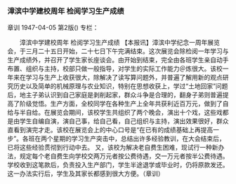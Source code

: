 ### 漳滨中学建校周年  检阅学习生产成绩
章训
1947-04-05
第2版()
专栏：

　　漳滨中学建校周年
    检阅学习生产成绩
    【本报讯】漳滨中学纪念一周年展览会，于三月二十五日开始，二十七日下午完满结束。这次展览会除检阅一年学习与生产成绩外，并召开了学生家长座谈会。由开始到结束，完全由各班学生亲自动手布置、组织与主持，校部只做一般指导，对学生的实际工作能力＠炼很大。该校一年来在学习与生产上收获很大，除解决了读写算问题外，并普遍了解用新的观点研究历史以及简单的机械原理与农业知识，特别在思想收获上，学过“土地回家”问题后，地主子弟认识到自己家庭是剥削起家，群众斗争是合理的，翻身子弟则普遍提高了阶级觉悟。生产方面，全校同学在各种生产上全年共获利近百万元，做到了自给与半自给。在展览会期间，该校学生共组织了两个晚会，演出十个戏，这些戏都是由学生自编自演，演自己事，给自己看，自己组织与主持，演出效果很好，群众直看到演完才走。该校在展览会上的中心口号是“在已有的成绩基础上再提高一步”。各班在两个星期的学习生产突击中，总结出许多经验教训，在大会结束后，已将这些经验贯彻到行动中去。
    又，该校为解决老自费生困难，现试行一种新办法，规定每个老自费生向学校交两万元者按公费待遇，交一万元者按半公费待遇。学校收到这笔款后，负责投入生产部门，学生半途退学或毕业时，仍将原款发还。这一办法实行后，学生及其家长都感到很大方便。（章训）
